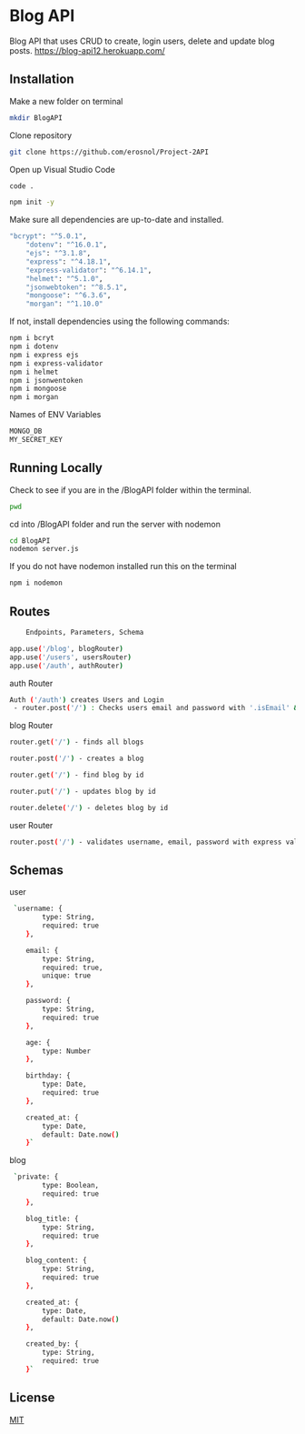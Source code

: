 # Blog API 

Blog API that uses CRUD to create, login users, delete and update blog posts. 
https://blog-api12.herokuapp.com/

## Installation

Make a new folder on terminal 

```bash
mkdir BlogAPI
```
Clone repository

```bash
git clone https://github.com/erosnol/Project-2API
```
Open up Visual Studio Code
```bash
code .
```

```bash
npm init -y 
```
Make sure all dependencies are up-to-date and installed.

```bash
"bcrypt": "^5.0.1",
    "dotenv": "^16.0.1",
    "ejs": "^3.1.8",
    "express": "^4.18.1",
    "express-validator": "^6.14.1",
    "helmet": "^5.1.0",
    "jsonwebtoken": "^8.5.1",
    "mongoose": "^6.3.6",
    "morgan": "^1.10.0"
```

If not, install dependencies using the following commands:
```bash
npm i bcryt
npm i dotenv 
npm i express ejs
npm i express-validator 
npm i helmet
npm i jsonwentoken
npm i mongoose
npm i morgan
```

Names of ENV Variables 
```bash
MONGO_DB
MY_SECRET_KEY
```

## Running Locally 
Check to see if you are in the /BlogAPI folder within the terminal.
```bash
pwd 
```

cd into /BlogAPI folder and run the server with nodemon 
```bash
cd BlogAPI
nodemon server.js
```
If you do not have nodemon installed run this on the terminal 
```bash
npm i nodemon 
```
## Routes 
```bash
    Endpoints, Parameters, Schema
```


```bash 
app.use('/blog', blogRouter)
app.use('/users', usersRouter)
app.use('/auth', authRouter)
```

auth Router
```bash
Auth ('/auth') creates Users and Login 
 - router.post('/') : Checks users email and password with '.isEmail' & '.notEmpty.' It also creates a TOKEN for user profile.
```


blog Router
```bash
router.get('/') - finds all blogs

router.post('/') - creates a blog 

router.get('/') - find blog by id

router.put('/') - updates blog by id

router.delete('/') - deletes blog by id
```

user Router
```bash
router.post('/') - validates username, email, password with express validator. and use SALT and bcrypt to get a hashedpassword. With this, a payload exists and creates a TOKEN.
```

## Schemas
user
```bash
 `username: {
        type: String,
        required: true
    },

    email: {
        type: String,
        required: true,
        unique: true
    },

    password: {
        type: String,
        required: true
    },

    age: {
        type: Number
    },

    birthday: {
        type: Date,
        required: true
    },

    created_at: {
        type: Date,
        default: Date.now()
    }`
```

blog
```bash
 `private: {
        type: Boolean,
        required: true
    },

    blog_title: {
        type: String,
        required: true
    },

    blog_content: {
        type: String,
        required: true
    },

    created_at: {
        type: Date,
        default: Date.now()
    },

    created_by: {
        type: String,
        required: true
    }`
```

## License
[MIT](https://choosealicense.com/licenses/mit/)
